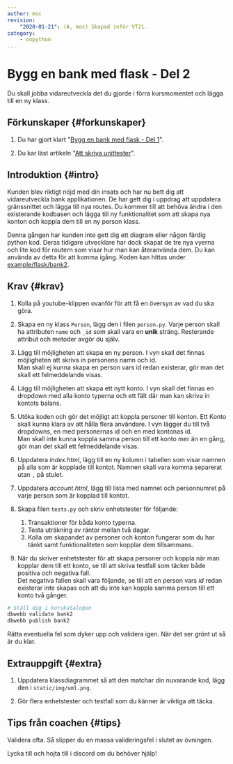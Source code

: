 ```yaml
---
author: moc
revision:
    "2020-01-21": (A, moc) Skapad inför VT21.
category:
    - oopython
...
```

Bygg en bank med flask - Del 2
===================================

Du skall jobba vidareutveckla det du gjorde i förra kursmomentet och lägga till en ny klass. 

<!--more-->



Förkunskaper {#forkunskaper}
-----------------------

1. Du har gjort klart "[Bygg en bank med flask - Del 1](uppgift/bank_med_flask)".  

2. Du kar läst artikeln "[Att skriva unittester](kunskap/unittest-i-python)".



Introduktion {#intro}
-----------------------

Kunden blev riktigt nöjd med din insats och har nu bett dig att vidareutveckla bank applikationen. De har gett dig i uppdrag att uppdatera gränssnittet och lägga till nya routes. Du kommer till att behöva ändra i den existerande kodbasen och lägga till ny funktionalitet som att skapa nya konton och koppla dem till en ny person klass.


<!-- [YOUTUBE src=PCGwx_wpzME width=630 caption="Så här kan det se ut när det är färdigt."] -->

Denna gången har kunden inte gett dig ett diagram eller någon färdig python kod. Deras tidigare utvecklare har dock skapat de tre nya vyerna och lite kod för routern som visar hur man kan återanvända dem. Du kan använda av detta för att komma igång. Koden kan hittas under [example/flask/bank2](https://github.com/dbwebb-se/oopython/tree/master/example/flask/bank2).

Krav {#krav}
-----------------------

1. Kolla på youtube-klippen ovanför för att få en översyn av vad du ska göra.

1. Skapa en ny klass `Person`, lägg den i filen `person.py`. Varje person skall ha attributen `name` och `_id` som skall vara en **unik** sträng. Resterande attribut och metoder avgör du själv.  

1. Lägg till möjligheten att skapa en ny person. I vyn skall det finnas möjligheten att skriva in personens namn och id.  
Man skall ej kunna skapa en person vars id redan existerar, gör man det skall ett felmeddelande visas.

1. Lägg till möjligheten att skapa ett nytt konto. I vyn skall det finnas en dropdown med alla konto typerna och ett fält där man kan skriva in kontots balans.

1. Utöka koden och gör det möjligt att koppla personer till konton. Ett Konto skall kunna klara av att hålla flera användare. I vyn lägger du till två dropdowns, en med personernas id och en med kontonas id.  
Man skall inte kunna koppla samma person till ett konto mer än en gång, gör man det skall ett felmeddelande visas.

1. Uppdatera *index.html*, lägg till en ny kolumn i tabellen som visar namnen på alla som är kopplade till kontot. Namnen skall vara komma separerat utan `,` på stulet.

1. Uppdatera *account.html*, lägg till lista med namnet och personnumret på varje person som är kopplad till kontot.

1. Skapa filen `tests.py` och skriv enhetstester för följande:
    1. Transaktioner för båda konto typerna.
    1. Testa uträkning av räntor mellan två dagar.
    1. Kolla om skapandet av personer och konton fungerar som du har tänkt samt funktionaliteten som kopplar dem tillsammans.

1. När du skriver enhetstester för att skapa personer och koppla när man kopplar dem till ett konto, se till att skriva testfall som täcker både positiva och negativa fall.  
Det negativa fallen skall vara följande, se till att en person vars *id* redan existerar inte skapas och att du inte kan koppla samma person till ett konto två gånger.


```bash
# Ställ dig i kurskatalogen
dbwebb validate bank2
dbwebb publish bank2
```

Rätta eventuella fel som dyker upp och validera igen. När det ser grönt ut så är du klar.



Extrauppgift {#extra}
-----------------------

1. Uppdatera klassdiagrammet så att den matchar din nuvarande kod, lägg den i `static/img/uml.png`.

2. Gör flera enhetstester och testfall som du känner är viktiga att täcka.


Tips från coachen {#tips}
-----------------------

Validera ofta. Så slipper du en massa valideringsfel i slutet av övningen.

Lycka till och hojta till i discord om du behöver hjälp!
